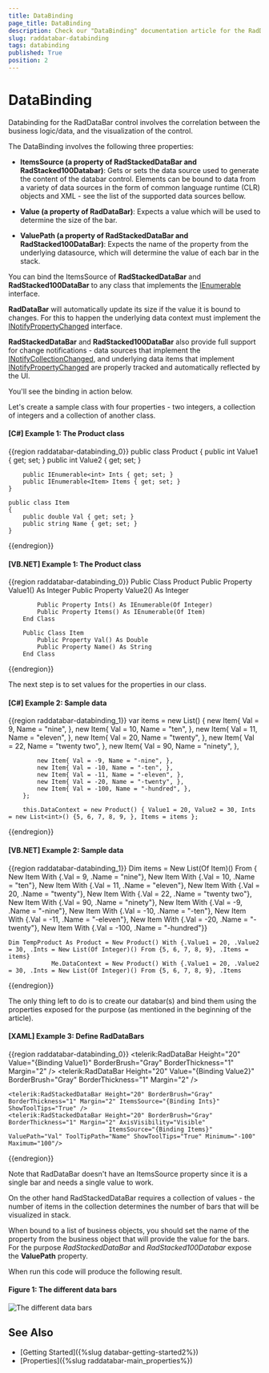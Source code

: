 ```yaml
---
title: DataBinding
page_title: DataBinding
description: Check our "DataBinding" documentation article for the RadDataBar WPF control.
slug: raddatabar-databinding
tags: databinding
published: True
position: 2
---
```


# DataBinding

Databinding for the RadDataBar control involves the correlation between the business logic/data, and the visualization of the control.
        

The DataBinding involves the following three properties:
* __ItemsSource (a property of RadStackedDataBar and RadStacked100Databar)__: Gets or sets the data source used to generate the content of the databar control. Elements can be bound to data from a variety of data sources in the form of common language runtime (CLR) objects and XML - see the list of the supported data sources bellow.

* __Value (a property of RadDataBar)__: Expects a value which will be used to determine the size of the bar.

* __ValuePath (a property of RadStackedDataBar and RadStacked100DataBar)__: Expects the name of the property from the underlying datasource, which will determine the value of each bar in the stack.            

You can bind the ItemsSource of __RadStackedDataBar__ and __RadStacked100DataBar__ to any class that implements the [IEnumerable](http://msdn.microsoft.com/en-us/library/system.collections.ienumerable.aspx) interface.        

__RadDataBar__ will automatically update its size if the value it is bound to changes. For this to happen the underlying data context must implement the [INotifyPropertyChanged](http://msdn.microsoft.com/en-us/library/system.componentmodel.inotifypropertychanged(VS.95).aspx%20) interface.

__RadStackedDataBar__ and __RadStacked100DataBar__ also provide full support for change notifications - data sources that implement the [INotifyCollectionChanged](http://msdn.microsoft.com/en-us/library/system.collections.specialized.inotifycollectionchanged.aspx), and underlying data items that implement [INotifyPropertyChanged](http://msdn.microsoft.com/en-us/library/system.componentmodel.inotifypropertychanged(VS.95).aspx%20) are properly tracked and automatically reflected by the UI.

You'll see the binding in action below.        

Let's create a sample class with four properties - two integers, a collection of integers and a collection of another class.        

#### __[C#] Example 1: The Product class__

{{region raddatabar-databinding_0}}
	public class Product
	{
		public int Value1 { get; set; }
		public int Value2 { get; set; }
	
		public IEnumerable<int> Ints { get; set; }
		public IEnumerable<Item> Items { get; set; }
	}
	
	public class Item
	{
		public double Val { get; set; }
		public string Name { get; set; }
	}
{{endregion}}

#### __[VB.NET] Example 1: The Product class__

{{region raddatabar-databinding_0}}
	Public Class Product
			Public Property Value1() As Integer
			Public Property Value2() As Integer
	
			Public Property Ints() As IEnumerable(Of Integer)
			Public Property Items() As IEnumerable(Of Item)
		End Class
	
		Public Class Item
			Public Property Val() As Double
			Public Property Name() As String
		End Class
{{endregion}}

The next step is to set values for the properties in our class.

#### __[C#] Example 2: Sample data__

{{region raddatabar-databinding_1}}
	 var items = new List<Item>() 
		{
			new Item{ Val = 9, Name = "nine", },
			new Item{ Val = 10, Name = "ten", },
			new Item{ Val = 11, Name = "eleven", },
			new Item{ Val = 20, Name = "twenty", }, 
			new Item{ Val = 22, Name = "twenty two", }, 
			new Item{ Val = 90, Name = "ninety", }, 
	
			new Item{ Val = -9, Name = "-nine", },
			new Item{ Val = -10, Name = "-ten", },
			new Item{ Val = -11, Name = "-eleven", },
			new Item{ Val = -20, Name = "-twenty", }, 
			new Item{ Val = -100, Name = "-hundred", }, 
		};
	
		this.DataContext = new Product() { Value1 = 20, Value2 = 30, Ints = new List<int>() {5, 6, 7, 8, 9, }, Items = items };
{{endregion}}

#### __[VB.NET] Example 2: Sample data__

{{region raddatabar-databinding_1}}
	Dim items = New List(Of Item)() From {
		 New Item With {.Val = 9, .Name = "nine"},
		 New Item With {.Val = 10, .Name = "ten"},
		 New Item With {.Val = 11, .Name = "eleven"},
		 New Item With {.Val = 20, .Name = "twenty"},
		 New Item With {.Val = 22, .Name = "twenty two"},
		 New Item With {.Val = 90, .Name = "ninety"},
		 New Item With {.Val = -9, .Name = "-nine"},
		 New Item With {.Val = -10, .Name = "-ten"},
		 New Item With {.Val = -11, .Name = "-eleven"},
		 New Item With {.Val = -20, .Name = "-twenty"},
		 New Item With {.Val = -100, .Name = "-hundred"}}
	
	Dim TempProduct As Product = New Product() With {.Value1 = 20, .Value2 = 30, .Ints = New List(Of Integer)() From {5, 6, 7, 8, 9}, .Items = items}
				Me.DataContext = New Product() With {.Value1 = 20, .Value2 = 30, .Ints = New List(Of Integer)() From {5, 6, 7, 8, 9}, .Items			
{{endregion}}

The only thing left to do is to create our databar(s) and bind them using the properties exposed for the purpose (as mentioned in the beginning of the article).

#### __[XAML] Example 3: Define RadDataBars__

{{region raddatabar-databinding_0}}
	<telerik:RadDataBar Height="20" Value="{Binding Value1}" BorderBrush="Gray" BorderThickness="1" Margin="2" />
	<telerik:RadDataBar Height="20" Value="{Binding Value2}" BorderBrush="Gray" BorderThickness="1" Margin="2" />
	
	<telerik:RadStackedDataBar Height="20" BorderBrush="Gray" BorderThickness="1" Margin="2" ItemsSource="{Binding Ints}" ShowToolTips="True" />
	<telerik:RadStackedDataBar Height="20" BorderBrush="Gray" BorderThickness="1" Margin="2" AxisVisibility="Visible"
								ItemsSource="{Binding Items}" ValuePath="Val" ToolTipPath="Name" ShowToolTips="True" Minimum="-100" Maximum="100"/>
{{endregion}}

Note that RadDataBar doesn't have an ItemsSource property since it is a single bar and needs a single value to work.

On the other hand RadStackedDataBar requires a collection of values - the number of items in the collection determines the number of bars that will be visualized in stack.

When bound to a list of business objects, you should set the name of the property from the business object that will provide the value for the bars. For the purpose *RadStackedDataBar* and *RadStacked100Databar* expose the __ValuePath__ property.        

When run this code will produce the following result.

#### __Figure 1: The different data bars__
![The different data bars](images/raddatabar-databinding.PNG)

## See Also

* [Getting Started]({%slug databar-getting-started2%})
* [Properties]({%slug raddatabar-main_properties%})
